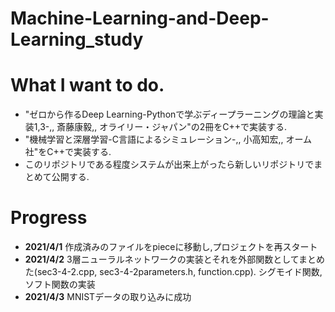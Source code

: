 # Machine-Learning-and-Deep-Learning_study
# What I want to do.
- "ゼロから作るDeep Learning-Pythonで学ぶディープラーニングの理論と実装1,3-,, 斎藤康毅,, オライリー・ジャパン"の2冊をC++で実装する.
- "機械学習と深層学習-C言語によるシミュレーション-,, 小高知宏,, オーム社"をC++で実装する.
- このリポジトリである程度システムが出来上がったら新しいリポジトリでまとめて公開する.

# Progress
- **2021/4/1** 作成済みのファイルをpieceに移動し,プロジェクトを再スタート
- **2021/4/2** 3層ニューラルネットワークの実装とそれを外部関数としてまとめた(sec3-4-2.cpp, sec3-4-2parameters.h, function.cpp). シグモイド関数,ソフト関数の実装
- **2021/4/3** MNISTデータの取り込みに成功

